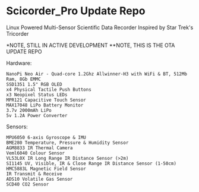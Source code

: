 # Scicorder_Pro Update Repo
 Linux Powered Multi-Sensor Scientific Data Recorder
 Inspired by Star Trek's Tricorder


*NOTE, STILL IN ACTIVE DEVELOPMENT
**NOTE, THIS IS THE OTA UPDATE REPO

Hardware:
```
NanoPi Neo Air - Quad-core 1.2Ghz Allwinner-H3 with WiFi & BT, 512Mb Ram, 8Gb EMMC
SSD1351 1.5" RGB OLED
x4 Physical Tactile Push Buttons
x3 Neopixel Status LEDs
MPR121 Capacitive Touch Sensor
MAX17048 LiPo Battery Monitor
3.7v 2000mAh LiPo
5v 1.2A Power Converter
```

Sensors:
```
MPU6050 6-axis Gyroscope & IMU
BME280 Temperature, Pressure & Humidity Sensor
AGM8833 IR Thermal Camera
Veml6040 Colour Sensor
VL53L0X IR Long Range IR Distance Sensor (>2m)
SI1145 UV, Visible, IR & Close Range IR Distance Sensor (1-50cm)
HMC5883L Magnetic Field Sensor
IR Transmit & Receive
ADS10 Volatile Gas Sensor
SCD40 CO2 Sensor
```
